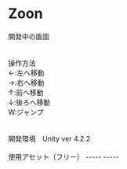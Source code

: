 ﻿Zoon
====
開発中の画面 <br>
<br>
<br>
操作方法<br>
←:左へ移動<br>
→:右へ移動<br>
↑:前へ移動<br>
↓:後ろへ移動<br>
W:ジャンプ<br>
<br>
<br>
開発環境　Unity ver 4.2.2<br>
<br>
使用アセット（フリー） ----- ----- 
